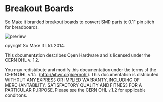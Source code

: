 Breakout Boards
===============
So Make it branded breakout boards to convert SMD parts to 0.1" pin pitch for breadboards.

![preview](https://github.com/somakeit/breakout-boards/raw/master/preview.png)

opyright So Make It Ltd. 2014.

This documentation describes Open Hardware and is licensed under the CERN OHL v. 1.2.

You may redistribute and modify this documentation under the terms of the CERN OHL v.1.2. (http://ohwr.org/cernohl). This documentation is distributed WITHOUT ANY EXPRESS OR IMPLIED WARRANTY, INCLUDING OF MERCHANTABILITY, SATISFACTORY QUALITY AND FITNESS FOR A PARTICULAR PURPOSE. Please see the CERN OHL v.1.2 for applicable conditions.
